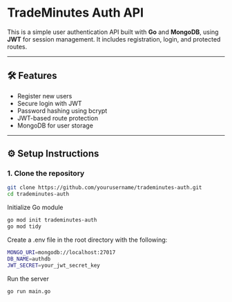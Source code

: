 # TradeMinutes Auth API

This is a simple user authentication API built with **Go** and **MongoDB**, using **JWT** for session management. It includes registration, login, and protected routes.

---

## 🛠️ Features

- Register new users
- Secure login with JWT
- Password hashing using bcrypt
- JWT-based route protection
- MongoDB for user storage

---

## ⚙️ Setup Instructions

### 1. Clone the repository

```bash
git clone https://github.com/yourusername/trademinutes-auth.git
cd trademinutes-auth

```

Initialize Go module

```bash
go mod init trademinutes-auth
go mod tidy
```

Create a .env file in the root directory with the following:

```bash
MONGO_URI=mongodb://localhost:27017
DB_NAME=authdb
JWT_SECRET=your_jwt_secret_key
```

Run the server

```bash
go run main.go
```

